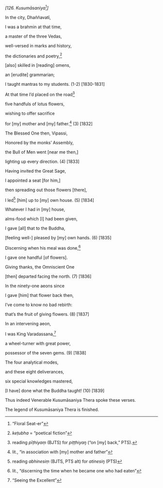 *\[126. Kusumāsaniya*[^1]*\]*

In the city, Dhaññavatī,

I was a brahmin at that time,

a master of the three Vedas,

well-versed in marks and history,

the dictionaries and poetry,[^2]

\[also\] skilled in \[reading\] omens,

an \[erudite\] grammarian;

I taught mantras to my students. (1-2) \[1830-1831\]

At that time I’d placed on the road[^3]

five handfuls of lotus flowers,

wishing to offer sacrifice

for \[my\] mother and \[my\] father.[^4] (3) \[1832\]

The Blessed One then, Vipassi,

Honored by the monks’ Assembly,

the Bull of Men went \[near me then,\]

lighting up every direction. (4) \[1833\]

Having invited the Great Sage,

I appointed a seat \[for him,\]

then spreading out those flowers \[there\],

I led[^5] \[him\] up to \[my\] own house. (5) \[1834\]

Whatever I had in \[my\] house,

alms-food which \[I\] had been given,

I gave \[all\] that to the Buddha,

\[feeling well-\] pleased by \[my\] own hands. (6) \[1835\]

Discerning when his meal was done,[^6]

I gave one handful \[of flowers\].

Giving thanks, the Omniscient One

\[then\] departed facing the north. (7) \[1836\]

In the ninety-one aeons since

I gave \[him\] that flower back then,

I’ve come to know no bad rebirth:

that’s the fruit of giving flowers. (8) \[1837\]

In an intervening aeon,

I was King Varadassana,[^7]

a wheel-turner with great power,

possessor of the seven gems. (9) \[1838\]

The four analytical modes,

and these eight deliverances,

six special knowledges mastered,

\[I have\] done what the Buddha taught! (10) \[1839\]

Thus indeed Venerable Kusumāsaniya Thera spoke these verses.

The legend of Kusumāsaniya Thera is finished.

[^1]: “Floral Seat-er”

[^2]: *keṭubha* = “poetical fiction”

[^3]: reading *pīṭhiyaṃ* (BJTS) for *piṭṭhiyaŋ* (“on \[my\] back,” PTS).

[^4]: lit., “in association with \[my\] mother and father”

[^5]: reading *abhinesiṃ* (BJTS, PTS alt) for *atinesiŋ* (PTS)

[^6]: lit., “discerning the time when he became one who had eaten”

[^7]: “Seeing the Excellent”
